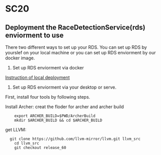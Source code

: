 # SC20

## Deployment the RaceDetectionService(rds) enviorment to use

There two different ways to set up your RDS. You can set up RDS by yourslef on your local machine or you can set up RDS enviorment by our docker image. 

1. Set up RDS enviorment via docker

[Instruction of local deployment](deployment.md)

1. Set up RDS enviorment via your desktop or serve.

First, install four tools by following steps.

Install Archer: creat the floder for archer and archer build

```	
 	export ARCHER_BUILD=$PWD/ArcherBuild
	mkdir $ARCHER_BUILD && cd $ARCHER_BUILD

```	
get LLVM:
```	
  git clone https://github.com/llvm-mirror/llvm.git llvm_src
	cd llvm_src
	git checkout release_60
  ```	
